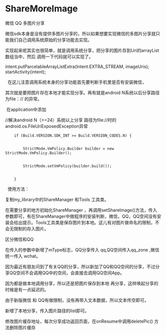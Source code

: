 # ShareMoreImage
微信 QQ 多图片分享


微信sdk本身是没有提供多图片分享的，所以如果想要实现微信的多图片分享就只能我们自己调用系统原始的分享功能去实现。
 
 
实现起来呢其实也很简单，就是调用系统分享，把分享的图片存到Uri的arrayList数组当中，然后 调用一下代码就可以实现了。


intent.putParcelableArrayListExtra(Intent.EXTRA_STREAM, imageUris);
startActivity(intent);

 
在这儿注意调用系统本身的分享功能首先要判断手机里是否有安装微信，


其次就是要把图片存在本地才能实现分享。再有就是android N系统以后分享路径为file：//  的异常。


 在application中添加
 
 
   //解决android N（>=24）系统以上分享 路径为file://时的 android.os.FileUriExposedException异常
   
   
        if (Build.VERSION.SDK_INT >= Build.VERSION_CODES.N) {
        
        
            StrictMode.VmPolicy.Builder builder = new StrictMode.VmPolicy.Builder();
            
            
            StrictMode.setVmPolicy(builder.build());
            
            
        }

 
 使用方法：
 
 
 复制my_library中的ShareManager 和Tools 工具类。
 
 
 在需要分享的地方初始化ShareManager ，再调用setShareImage()方法，传入参数即可，有在ShareManager中做程序的安装判断，微信，QQ，QQ空间没有安装会给出提示。Tools工具类是保存图片到本地。这儿有对图片做命名的限制，不会无限制的存入图片。
 

区分微信和QQ


在传入的参数中新增了mType标志，QQ分享传入 qq,QQ空间传入qq_zone ,微信统一传入 wchat。


因为最近有朋友问到了有关QQ的分享，所以新加了QQ和QQ空间的分享，不过分享QQ空间不会调用QQ中的空间，会直接去调用QQ空间App。


因为都是做本地调用分享，所以还是把图片保存到本地 再分享，这样唤起分享的时候是有一点延迟的。
      

由于新版微信 和 QQ有做限制，没有再带入文本数据，所以文本传空即可。

新增了本地分享，传入图片路径的list即可。

修改图片缓存地址，每次分享成功返回页面，在onResume中调用deletePic() 方法删除图片缓存
